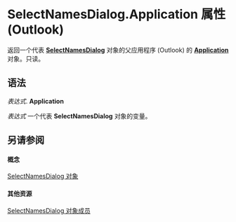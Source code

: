 
# SelectNamesDialog.Application 属性 (Outlook)

返回一个代表  **[SelectNamesDialog](1522736a-3cad-9f1c-4da9-b52a3a01731c.md)** 对象的父应用程序 (Outlook) 的 **[Application](797003e7-ecd1-eccb-eaaf-32d6ddde8348.md)** 对象。只读。


## 语法

 _表达式_. **Application**

 _表达式_ 一个代表 **SelectNamesDialog** 对象的变量。


## 另请参阅


#### 概念


[SelectNamesDialog 对象](1522736a-3cad-9f1c-4da9-b52a3a01731c.md)
#### 其他资源


[SelectNamesDialog 对象成员](0f5546af-f89a-8a8b-ced9-a2d646bf9634.md)